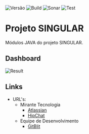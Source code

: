![Versão](https://img.shields.io/badge/version-0.2.6-lightgrey.svg) ![Build](https://img.shields.io/badge/build-success-brightgreen.svg) ![Sonar](https://img.shields.io/badge/sonar-warn-yellow.svg) ![Test](https://img.shields.io/badge/test-92%-yellow.svg)

# Projeto SINGULAR

Módulos JAVA do projeto SINGULAR.

## Dashboard

![Result](https://chart.googleapis.com/chart?chs=400x250&chd=t:2,1,36,0&cht=p&chl=failure%20%282%29|error%20%281%29|success%20%2836%29|skipped%20%280%29&chco=FF0000|DEBDDE|DEF3BD|FFC6A5&chtt=Unit%20Tests)

## Links

* URL's:
    * Mirante Tecnologia
        * [Atlassian](https://mirante.atlassian.net/secure/RapidBoard.jspa?rapidView=86&projectKey=MIR)
        * [HipChat](https://miranteteam.hipchat.com)
    * Equipe de Desenvolvimento
        * [GitBlit](http://10.0.0.22/summary/MIRANTE%2Fsingular.git)
